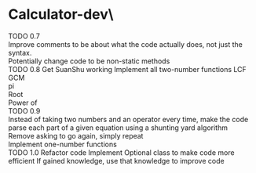 # Calculator-dev\
 TODO 0.7\
	Improve comments to be about what the code actually does, not just the syntax.\
	Potentially change code to be non-static methods\
TODO 0.8
 	Get SuanShu working
 	Implement all two-number functions
		LCF\
		GCM\
		pi\
		Root\
		Power of\
TODO 0.9\
	Instead of taking two numbers and an operator every time, make the code parse each part of a given equation using a shunting yard algorithm\
	Remove asking to go again, simply repeat\
	Implement one-number functions\
TODO 1.0
	Refactor code
	Implement Optional class to make code more efficient
	If gained knowledge, use that knowledge to improve code

